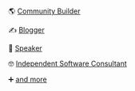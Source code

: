🌎 [Community Builder](https://www.meetup.com/iadnug/)

✍ [Blogger](https://scottsauber.com)

💬 [Speaker](https://scottsauber.com/speaking)

🤓 [Independent Software Consultant](https://scottsauber.com/contact)

➕ [and more](https://scottsauber.com/about)
